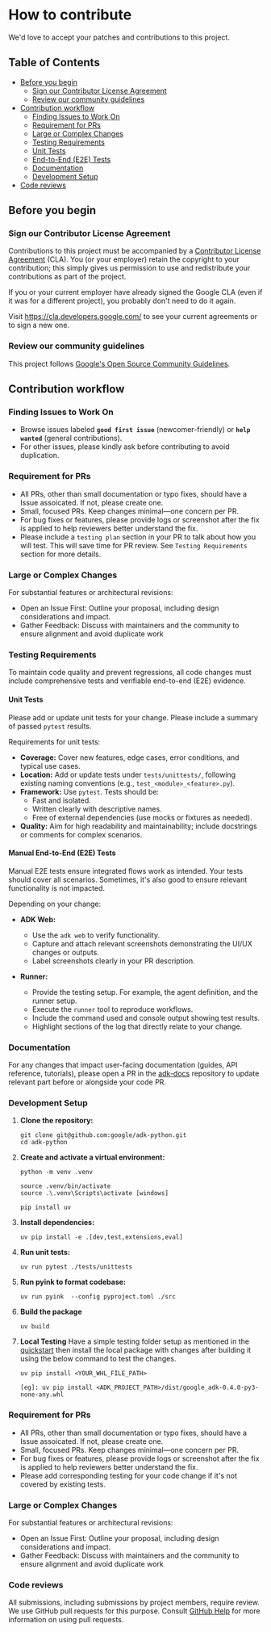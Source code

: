 # How to contribute

We'd love to accept your patches and contributions to this project.

## Table of Contents

- [Before you begin](#before-you-begin)  
  - [Sign our Contributor License Agreement](#sign-our-contributor-license-agreement)  
  - [Review our community guidelines](#review-our-community-guidelines)
- [Contribution workflow](#contribution-workflow)  
  - [Finding Issues to Work On](#finding-issues-to-work-on)  
  - [Requirement for PRs](#requirement-for-prs)  
  - [Large or Complex Changes](#large-or-complex-changes)  
  - [Testing Requirements](#testing-requirements)  
  - [Unit Tests](#unit-tests)  
  - [End-to-End (E2E) Tests](#manual-end-to-end-e2e-tests)  
  - [Documentation](#documentation)  
  - [Development Setup](#development-setup)  
- [Code reviews](#code-reviews)

  
## Before you begin

### Sign our Contributor License Agreement

Contributions to this project must be accompanied by a
[Contributor License Agreement](https://cla.developers.google.com/about) (CLA).
You (or your employer) retain the copyright to your contribution; this simply
gives us permission to use and redistribute your contributions as part of the
project.

If you or your current employer have already signed the Google CLA (even if it
was for a different project), you probably don't need to do it again.

Visit <https://cla.developers.google.com/> to see your current agreements or to
sign a new one.

### Review our community guidelines

This project follows
[Google's Open Source Community Guidelines](https://opensource.google/conduct/).

## Contribution workflow

### Finding Issues to Work On

- Browse issues labeled **`good first issue`** (newcomer-friendly) or **`help wanted`** (general contributions).  
- For other issues, please kindly ask before contributing to avoid duplication.


### Requirement for PRs

- All PRs, other than small documentation or typo fixes, should have a Issue assoicated. If not, please create one. 
- Small, focused PRs. Keep changes minimal—one concern per PR.
- For bug fixes or features, please provide logs or screenshot after the fix is applied to help reviewers better understand the fix.
- Please include a `testing plan` section in your PR to talk about how you will test. This will save time for PR review. See `Testing Requirements` section for more details.

### Large or Complex Changes
For substantial features or architectural revisions:

- Open an Issue First: Outline your proposal, including design considerations and impact.
- Gather Feedback: Discuss with maintainers and the community to ensure alignment and avoid duplicate work

### Testing Requirements

To maintain code quality and prevent regressions, all code changes must include comprehensive tests and verifiable end-to-end (E2E) evidence.


#### Unit Tests

Please add or update unit tests for your change. Please include a summary of passed `pytest` results.

Requirements for unit tests:

- **Coverage:** Cover new features, edge cases, error conditions, and typical use cases.  
- **Location:** Add or update tests under `tests/unittests/`, following existing naming conventions (e.g., `test_<module>_<feature>.py`).  
- **Framework:** Use `pytest`. Tests should be:  
  - Fast and isolated.  
  - Written clearly with descriptive names.  
  - Free of external dependencies (use mocks or fixtures as needed).  
- **Quality:** Aim for high readability and maintainability; include docstrings or comments for complex scenarios.

#### Manual End-to-End (E2E) Tests

Manual E2E tests ensure integrated flows work as intended. Your tests should cover all scenarios. Sometimes, it's also good to ensure relevant functionality is not impacted.

Depending on your change:

- **ADK Web:**  
  - Use the `adk web` to verify functionality.  
  - Capture and attach relevant screenshots demonstrating the UI/UX changes or outputs.  
  - Label screenshots clearly in your PR description.

- **Runner:**
  - Provide the testing setup. For example, the agent definition, and the runner setup.
  - Execute the `runner` tool to reproduce workflows.  
  - Include the command used and console output showing test results.  
  - Highlight sections of the log that directly relate to your change.

### Documentation

For any changes that impact user-facing documentation (guides, API reference, tutorials), please open a PR in the [adk-docs](https://github.com/google/adk-docs) repository to update relevant part before or alongside your code PR.

### Development Setup
1.  **Clone the repository:**

    ```shell
    git clone git@github.com:google/adk-python.git
    cd adk-python
    ```
2.  **Create and activate a virtual environment:**

    ```shell
    python -m venv .venv
    
    source .venv/bin/activate
    source .\.venv\Scripts\activate [windows]

    pip install uv
    ```

3.  **Install dependencies:**

    ```shell
    uv pip install -e .[dev,test,extensions,eval]
    ```
4.  **Run unit tests:**

    ```shell
    uv run pytest ./tests/unittests
    ```
5.  **Run pyink to format codebase:**

    ```shell
    uv run pyink  --config pyproject.toml ./src
    ```

6. **Build the package**
    ```shell
    uv build
    ```

7. **Local Testing**
    Have a simple testing folder setup as mentioned in the [quickstart](https://google.github.io/adk-docs/get-started/quickstart/)
    then install the local package with changes after building it using the below command to test the changes.

    ```shell
    uv pip install <YOUR_WHL_FILE_PATH>

    [eg]: uv pip install <ADK_PROJECT_PATH>/dist/google_adk-0.4.0-py3-none-any.whl
    ```

### Requirement for PRs

- All PRs, other than small documentation or typo fixes, should have a Issue assoicated. If not, please create one. 
- Small, focused PRs. Keep changes minimal—one concern per PR.
- For bug fixes or features, please provide logs or screenshot after the fix is applied to help reviewers better understand the fix.
- Please add corresponding testing for your code change if it's not covered by existing tests.

### Large or Complex Changes
For substantial features or architectural revisions:

- Open an Issue First: Outline your proposal, including design considerations and impact.
- Gather Feedback: Discuss with maintainers and the community to ensure alignment and avoid duplicate work

### Code reviews

All submissions, including submissions by project members, require review. We
use GitHub pull requests for this purpose. Consult
[GitHub Help](https://help.github.com/articles/about-pull-requests/) for more
information on using pull requests.
